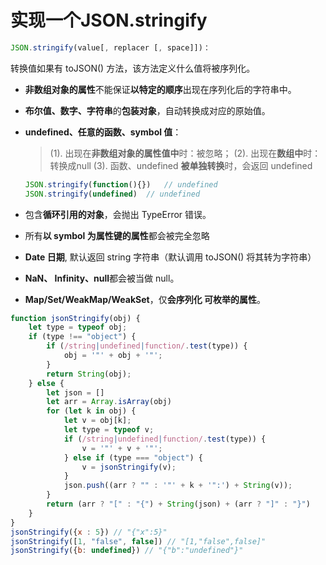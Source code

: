 # 实现一个JSON.stringify
```js
JSON.stringify(value[, replacer [, space]])：
```


转换值如果有 toJSON() 方法，该方法定义什么值将被序列化。

* **非数组对象的属性**不能保证**以特定的顺序**出现在序列化后的字符串中。
* **布尔值、数字、字符串**的**包装对象**，自动转换成对应的原始值。
* **undefined、任意的函数、symbol 值**：
    > (1). 出现在**非数组对象的属性值中**时：被忽略；
    > (2). 出现在**数组中**时：转换成null
    > (3). 函数、undefined **被单独转换**时，会返回 undefined
    ```js
    JSON.stringify(function(){})   // undefined
    JSON.stringify(undefined)  // undefined
    ```

* 包含**循环引用的对象**，会抛出 TypeError 错误。
* 所有**以 symbol 为属性键的属性**都会被完全忽略
* **Date 日期**, 默认返回 string 字符串（默认调用 toJSON() 将其转为字符串） 
* **NaN、 Infinity、null**都会被当做 null。
* **Map/Set/WeakMap/WeakSet**，仅**会序列化 可枚举的属性**。


```js
function jsonStringify(obj) {
    let type = typeof obj;
    if (type !== "object") {
        if (/string|undefined|function/.test(type)) {
            obj = '"' + obj + '"';
        }
        return String(obj);
    } else {
        let json = []
        let arr = Array.isArray(obj)
        for (let k in obj) {
            let v = obj[k];
            let type = typeof v;
            if (/string|undefined|function/.test(type)) {
                v = '"' + v + '"';
            } else if (type === "object") {
                v = jsonStringify(v);
            }
            json.push((arr ? "" : '"' + k + '":') + String(v));
        }
        return (arr ? "[" : "{") + String(json) + (arr ? "]" : "}")
    }
}
jsonStringify({x : 5}) // "{"x":5}"
jsonStringify([1, "false", false]) // "[1,"false",false]"
jsonStringify({b: undefined}) // "{"b":"undefined"}"
```
